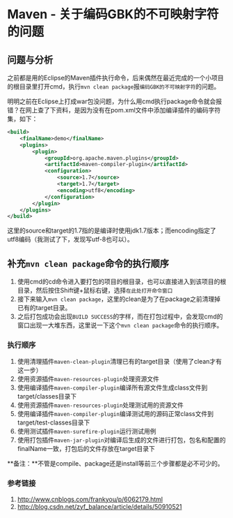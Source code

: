 # Maven - 关于编码GBK的不可映射字符的问题

## 问题与分析

之前都是用的Eclipse的Maven插件执行命令，后来偶然在最近完成的一个小项目的根目录里打开cmd，执行`mvn clean package`报`编码GBK的不可映射字符`的问题。

明明之前在Eclipse上打成war包没问题，为什么用cmd执行package命令就会报错？在网上查了下资料，是因为没有在pom.xml文件中添加编译插件的编码字符集，如下：
<!--more-->

```xml
<build>
	<finalName>demo</finalName>
	<plugins>
		<plugin>  
			<groupId>org.apache.maven.plugins</groupId>  
			<artifactId>maven-compiler-plugin</artifactId>  
			<configuration>  
				<source>1.7</source>  
				<target>1.7</target>  
				<encoding>utf8</encoding>    
			</configuration>  
		</plugin>
	</plugins>
</build>
```

这里的source和target的1.7指的是编译时使用jdk1.7版本；而encoding指定了utf8编码（我测试了下，发现写utf-8也可以）。

## 补充`mvn clean package`命令的执行顺序

1. 使用cmd的cd命令进入要打包的项目的根目录，也可以直接进入到该项目的根目录，然后按住Shift键+鼠标右键，选择`在此处打开命令窗口`
2. 接下来输入`mvn clean package`，这里的clean是为了在package之前清理掉已有的target目录。
3. 之后打包成功会出现`BUILD SUCCESS`的字样，而在打包过程中，会发现cmd的窗口出现一大堆东西，这里说一下这个`mvn clean package`命令的执行顺序。

### 执行顺序

1. 使用清理插件`maven-clean-plugin`清理已有的target目录（使用了clean才有这一步）
2. 使用资源插件`maven-resources-plugin`处理资源文件
3. 使用编译插件`maven-compiler-plugin`编译所有源文件生成class文件到target/classes目录下
4. 使用资源插件`maven-resources-plugin`处理测试用的资源文件
5. 使用编译插件`maven-compiler-plugin`编译测试用的源码正常class文件到target/test-classes目录下
6. 使用测试插件`maven-surefire-plugin`运行测试用例
7. 使用打包插件`maven-jar-plugin`对编译后生成的文件进行打包，包名和配置的finalName一致，打包后的文件存放在target目录下

**备注：**不管是compile、package还是install等前三个步骤都是必不可少的。

### 参考链接

1. http://www.cnblogs.com/frankyou/p/6062179.html
2. http://blog.csdn.net/zyf_balance/article/details/50910521
